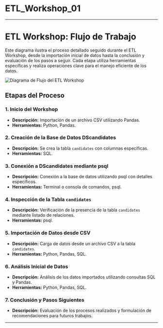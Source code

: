 # ETL_Workshop_01
---

# ETL Workshop: Flujo de Trabajo

Este diagrama ilustra el proceso detallado seguido durante el ETL Workshop, desde la importación inicial de datos hasta la conclusión y evaluación de los pasos a seguir. Cada etapa utiliza herramientas específicas y realiza operaciones clave para el manejo eficiente de los datos.

![Diagrama de Flujo del ETL Workshop]([https://showme.redstarplugin.com/d/d:epKbMRvC](https://mermaid.live/view#pako:eNqtVc1uGjEQfhXLp1aiFAgJsIdISYjUSKmUlqiVKg4ZvBNwsmtvbG8UEuVh-gA99RHyYh2vl11YoL0UiZV_5pv5Zuaz_cKFjpFH3OJDjkrgWMLcQDpVjH4ZGCeFzEA5dqFopBlYNuXlOMaEfdfm3i50FrGLNNPGgZBvvxVtsVwxMGIhHzU7m3xjuZOJfAYVa3ZFX7BtdolqnsMdfvyEhmJKVA4idrV0C62YoH8CbCZnidQOBaxgU75N7swgBdZqfBoIhnlJhLycgkU_HIPTlo0nglzJGBzaiDVtHczoW1sUTIRO8lSRb7QZirdft1Lsz2Dy5XI3S63waZ1lMfeR4e8kWYqxJA_IMvuQUKmVdSYXPmPapBDApG8JGGbRFh5RFbb7KF6jSaWChGmfntUUniILnfoG7a4xBaXUfczrokKlEsJiXb7rRvkidimtg9jLhRlMoGT9rqizfe-Z-j6Xycc--X2sz0p-3rDIbifPlQ6p0EUlA9GGOsNWjDYo9aRWKoUBM4eKTG20LmfYKZUtkbNloYZ_S33DfFdaJ9QtaaVdy-lEvf0s1sLhpG6uEovYVwTPpMrXdzlPHOEoAHUdKmyVZ03jf_AlcYskt9SFSuzF3PNZEtxSxImc5961V8n5IyT52kGk7cxogd7OhGR855c0IZkiRV-X_23uckPbzsAM7koFB1LhsvpwfFxfEtuXlW9pnVYA1vYeXJ3dxo0RNHBTi-CmRFcAQjfOTsTWjz5dBz60F_SK8Ya1xzc0vedQlfCGMeE3xLMl8GY_g5sNTKhA2dCI1cprYnmLp3S3gIzpUXnxnqbcLTDFKY9oGIO59615JTvInZ4sleARXWbY4nnm61c-QJuL57F02vDoFhJLiySwH1pXNjTl0Qt_4lF3OGoPBt1hZ9QZ9LtHh4MWX9LqaNDuD3tHB_1Rf3Q0OOy9tvhzge-2O93R4UHvYNDtdjrDUa_FsQj1ObyKxeP4-gfDioTU))

## Etapas del Proceso

### 1. Inicio del Workshop
- **Descripción:** Importación de un archivo CSV utilizando Pandas.
- **Herramientas:** Python, Pandas.

### 2. Creación de la Base de Datos DScandidates
- **Descripción:** Se crea la tabla `candidates` con columnas específicas.
- **Herramientas:** SQL.

### 3. Conexión a DScandidates mediante psql
- **Descripción:** Conexión a la base de datos utilizando psql con detalles específicos.
- **Herramientas:** Terminal o consola de comandos, psql.

### 4. Inspección de la Tabla `candidates`
- **Descripción:** Verificación de la presencia de la tabla `candidates` mediante listado de relaciones.
- **Herramientas:** psql.

### 5. Importación de Datos desde CSV
- **Descripción:** Carga de datos desde un archivo CSV a la tabla `candidates`.
- **Herramientas:** Python, Pandas, SQL.

### 6. Análisis Inicial de Datos
- **Descripción:** Análisis de los datos importados utilizando consultas SQL y Pandas.
- **Herramientas:** Python, Pandas, SQL.

### 7. Conclusión y Pasos Siguientes
- **Descripción:** Evaluación de los procesos realizados y formulación de recomendaciones para futuros trabajos.

---
